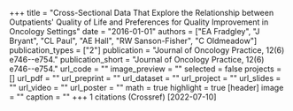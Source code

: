 +++
title = "Cross-Sectional Data That Explore the Relationship between Outpatients' Quality of Life and Preferences for Quality Improvement in Oncology Settings"
date = "2016-01-01"
authors = ["EA Fradgley", "J Bryant", "CL Paul", "AE Hall", "RW Sanson-Fisher", "C Oldmeadow"]
publication_types = ["2"]
publication = "Journal of Oncology Practice, 12(6) e746--e754."
publication_short = "Journal of Oncology Practice, 12(6) e746--e754."
url_code = ""
image_preview = ""
selected = false
projects = []
url_pdf = ""
url_preprint = ""
url_dataset = ""
url_project = ""
url_slides = ""
url_video = ""
url_poster = ""
math = true
highlight = true
[header]
image = ""
caption = ""
+++
1 citations (Crossref) [2022-07-10]

